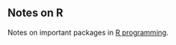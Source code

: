 <a rel='nofollow' href='http://www.qrcode-generator.de' border='0' style='cursor:default'></a><img src='https://chart.googleapis.com/chart?cht=qr&chl=https%3A%2F%2Fgithub.com%2Fsumandoc%2FR-programming-notes&chs=180x180&choe=UTF-8&chld=L|2' alt=''>

## Notes on R


Notes on important packages in [R programming](https://www.r-project.org/).


